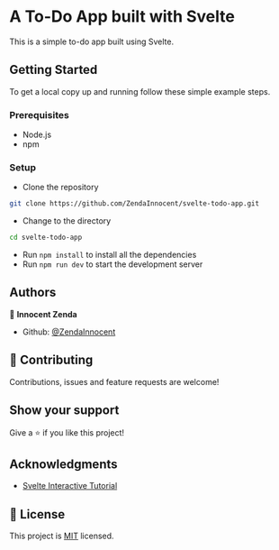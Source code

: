 # A To-Do App built with Svelte

This is a simple to-do app built using Svelte.

## Getting Started

To get a local copy up and running follow these simple example steps.

### Prerequisites

- Node.js
- npm

### Setup

- Clone the repository

```bash
git clone https://github.com/ZendaInnocent/svelte-todo-app.git

```

- Change to the directory

```bash
cd svelte-todo-app
```

- Run `npm install` to install all the dependencies
- Run `npm run dev` to start the development server

## Authors

👤 **Innocent Zenda**

- Github: [@ZendaInnocent](https://github.com/ZendaInnocent)

## 🤝 Contributing

Contributions, issues and feature requests are welcome!

## Show your support

Give a ⭐️ if you like this project!

## Acknowledgments

- [Svelte Interactive Tutorial](https://learn.svelte.dev/tutorial/welcome-to-svelte)

## 📝 License

This project is [MIT](./LICENSE) licensed.
